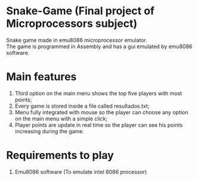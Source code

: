 # Snake-Game (Final project of Microprocessors subject)


Snake game made in emu8086 microprocessor emulator.  
The game is programmed in Assembly and has a gui emulated by emu8086 software.

# Main features
1. Third option on the main menu shows the top five players with most points;
2. Every game is stored inside a file called resultados.txt;
3. Menu fully integrated with mouse so the player can choose any option on the main menu with a simple click;
4. Player points are update in real time so the player can see his points increasing during the game.

# Requirements to play
1. Emu8086 software (To emulate intel 8086 processor)
